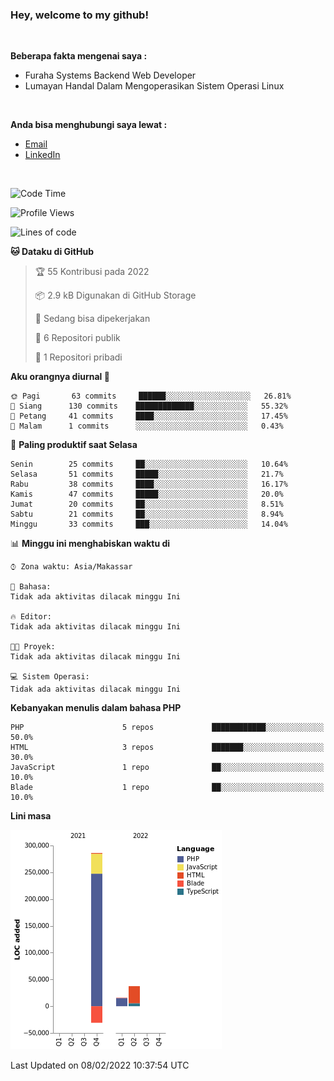 <h3>Hey, welcome to my github!</h3>

<br>

<p><strong>Beberapa fakta mengenai saya :</strong></p>

<ul>
  <li>Furaha Systems Backend Web Developer</li>
  <li>Lumayan Handal Dalam Mengoperasikan Sistem Operasi Linux</li>
</ul>

<br>

<p><strong>Anda bisa menghubungi saya lewat :</strong></p>

<ul>
  <li><a href="mailto:renaldiapriyanto419@gmail.com">Email</a></li>
  <li><a href="https://www.linkedin.com/in/renaldi-kadang-314314206/">LinkedIn</a></li>
</ul>

<br>

<!--START_SECTION:waka-->
![Code Time](http://img.shields.io/badge/Code%20Time-15%20mins-blue)

![Profile Views](http://img.shields.io/badge/Profil%20dilihat-46-blue)

![Lines of code](https://img.shields.io/badge/Sejak%20Hello%20World%20aku%20telah%20menulis-304%20Thousand%20baris%20kode-blue)

**🐱 Dataku di GitHub** 

> 🏆 55 Kontribusi pada 2022
 > 
> 📦 2.9 kB Digunakan di GitHub Storage 
 > 
> 💼 Sedang bisa dipekerjakan
 > 
> 📜 6 Repositori publik 
 > 
> 🔑 1 Repositori pribadi 
 > 
**Aku orangnya diurnal 🐤** 

```text
🌞 Pagi       63 commits     ██████░░░░░░░░░░░░░░░░░░░   26.81% 
🌆 Siang      130 commits    █████████████░░░░░░░░░░░░   55.32% 
🌃 Petang     41 commits     ████░░░░░░░░░░░░░░░░░░░░░   17.45% 
🌙 Malam      1 commits      ░░░░░░░░░░░░░░░░░░░░░░░░░   0.43%

```
📅 **Paling produktif saat Selasa** 

```text
Senin        25 commits     ██░░░░░░░░░░░░░░░░░░░░░░░   10.64% 
Selasa       51 commits     █████░░░░░░░░░░░░░░░░░░░░   21.7% 
Rabu         38 commits     ████░░░░░░░░░░░░░░░░░░░░░   16.17% 
Kamis        47 commits     █████░░░░░░░░░░░░░░░░░░░░   20.0% 
Jumat        20 commits     ██░░░░░░░░░░░░░░░░░░░░░░░   8.51% 
Sabtu        21 commits     ██░░░░░░░░░░░░░░░░░░░░░░░   8.94% 
Minggu       33 commits     ███░░░░░░░░░░░░░░░░░░░░░░   14.04%

```


📊 **Minggu ini menghabiskan waktu di** 

```text
⌚︎ Zona waktu: Asia/Makassar

💬 Bahasa: 
Tidak ada aktivitas dilacak minggu Ini

🔥 Editor: 
Tidak ada aktivitas dilacak minggu Ini

🐱‍💻 Proyek: 
Tidak ada aktivitas dilacak minggu Ini

💻 Sistem Operasi: 
Tidak ada aktivitas dilacak minggu Ini

```

**Kebanyakan menulis dalam bahasa PHP** 

```text
PHP                      5 repos             ████████████░░░░░░░░░░░░░   50.0% 
HTML                     3 repos             ███████░░░░░░░░░░░░░░░░░░   30.0% 
JavaScript               1 repo              ██░░░░░░░░░░░░░░░░░░░░░░░   10.0% 
Blade                    1 repo              ██░░░░░░░░░░░░░░░░░░░░░░░   10.0%

```


**Lini masa**

![Chart not found](https://raw.githubusercontent.com/Sylent-Sys/Sylent-Sys/main/charts/bar_graph.png) 


 Last Updated on 08/02/2022 10:37:54 UTC
<!--END_SECTION:waka-->

